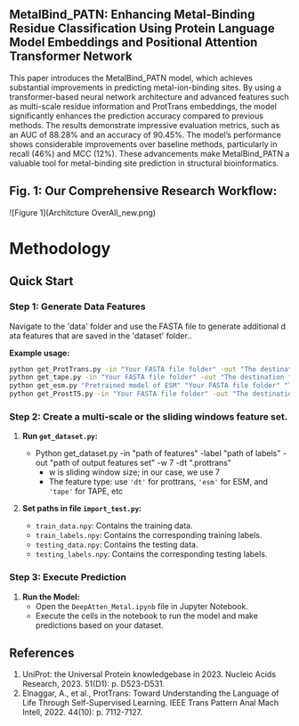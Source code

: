 ## MetalBind_PATN: Enhancing Metal-Binding Residue Classification Using Protein Language Model Embeddings and Positional Attention Transformer Network
This paper introduces the MetalBind_PATN model, which achieves substantial improvements in predicting metal-ion-binding sites. By using a transformer-based neural network architecture and advanced features such as multi-scale residue information and ProtTrans embeddings, the model significantly enhances the prediction accuracy compared to previous methods. The results demonstrate impressive evaluation metrics, such as an AUC of 88.28% and an accuracy of 90.45%. The model’s performance shows considerable improvements over baseline methods, particularly in recall (46%) and MCC (12%). These advancements make MetalBind_PATN a valuable tool for metal-binding site prediction in structural bioinformatics.
## Fig. 1: Our Comprehensive Research Workflow:

![Figure 1](Architcture OverAll_new.png)

# Methodology 


## Quick Start

### Step 1: Generate Data Features
Navigate to the 'data' folder and use the FASTA file to generate additional data features that are saved in the 'dataset' folder..

**Example usage:**

```bash
python get_ProtTrans.py -in "Your FASTA file folder" -out "The destination folder of your output"
python get_tape.py -in "Your FASTA file folder" -out "The destination folder of your output"
python get_esm.py "Pretrained model of ESM" "Your FASTA file folder" "The destination folder of your output" --repr_layers 33 --include per_tok
python get_ProstT5.py -in "Your FASTA file folder" -out "The destination folder of your output"
```
### Step 2: Create a multi-scale or the sliding windows feature set.
1. **Run `get_dataset.py`:**
   - Python get_dataset.py -in "path of features" -label "path of labels" -out "path of output features set" -w 7 -dt ".prottrans" 
     - w is sliding window size; in our case, we use 7
     - The feature type: use `'dt'` for prottrans, `'esm'` for ESM, and `'tape'` for TAPE, etc

2. **Set paths in file `import_test.py`:**
     - `train_data.npy`: Contains the training data.
     - `train_labels.npy`: Contains the corresponding training labels.
     - `testing_data.npy`: Contains the testing data.
     - `testing_labels.npy`: Contains the corresponding testing labels.
    
### Step 3: Execute Prediction
1. **Run the Model:**
   - Open the `DeepAtten_Metal.ipynb` file in Jupyter Notebook.
   - Execute the cells in the notebook to run the model and make predictions based on your dataset.

## References
1.	UniProt: the Universal Protein knowledgebase in 2023. Nucleic Acids Research, 2023. 51(D1): p. D523-D531.
2.	Elnaggar, A., et al., ProtTrans: Toward Understanding the Language of Life Through Self-Supervised Learning. IEEE Trans Pattern Anal Mach Intell, 2022. 44(10): p. 7112-7127.
